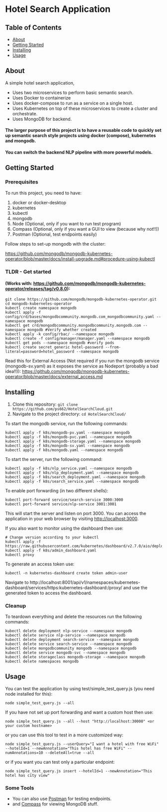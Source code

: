 # Hotel Search Application
## Table of Contents

- [About](#about)
- [Getting Started](#getting_started)
- [Installing](#installing)
- [Usage](#usage)

## About <a name = "about"></a>

A simple hotel search application, 
- Uses two microservices to perform basic semantic search.
- Uses Docker to containerize
- Uses docker-compose to run as a service on a single host.
- Uses Kubernetes on top of these microservices to create a cluster and orchestrate.
- Uses MongoDB for backend.

#### The larger purpose of this project is to have a reusable code to quickly set up semantic search style projects using docker (compose), kubernetes and mongodb. 
#### You can switch the backend NLP pipeline with more powerful models.

## Getting Started <a name = "getting_started"></a>

### Prerequisites

To run this project, you need to have:
1. docker or docker-desktop
2. kubernetes
3. kubectl
5. mongodb
4. Node (Optional, only if you want to run test program)
6. Compass (Optional, only if you want a GUI to view (because why not!!))
7. Postman (Optional, test endpoints easily)

Follow steps to set-up mongodb with the cluster:

https://github.com/mongodb/mongodb-kubernetes-operator/blob/master/docs/install-upgrade.md#procedure-using-kubectl

### TLDR - Get started
#### (Works with: https://github.com/mongodb/mongodb-kubernetes-operator/releases/tag/v0.8.0):

```
git clone https://github.com/mongodb/mongodb-kubernetes-operator.git
cd mongodb-kubernetes-operator
kubectl create namespace mongodb
kubectl apply -f config/crd/bases/mongodbcommunity.mongodb.com_mongodbcommunity.yaml --namespace mongodb
kubectl get crd/mongodbcommunity.mongodbcommunity.mongodb.com --namespace mongodb #Verify whether created
kubectl apply -k config/rbac/ --namespace mongodb
kubectl create -f config/manager/manager.yaml --namespace mongodb
kubectl get pods --namespace mongodb #verify pods
kubectl create secret generic hotel-password --from-literal=password=hotel_password --namespace mongodb
```

Read this for External Access (Not required if you run the mongodb service (mongodb-sv.yaml) as it exposes the service as Nodeport (probably a bad idea!!)):
https://github.com/mongodb/mongodb-kubernetes-operator/blob/master/docs/external_access.md


## Installing

1. Clone this repository: `git clone https://github.com/ps662/HotelSearchCloud.git`
2. Navigate to the project directory: `cd HotelSearchCloud/`

To start the mongodb service, run the following commands:

```
kubectl apply -f k8s/mongodb-pv.yaml --namespace mongodb
kubectl apply -f k8s/mongodb-pvc.yaml --namespace mongodb
kubectl apply -f k8s/mongodb-storage.yaml --namespace mongodb
kubectl apply -f k8s/mongodb-sv.yaml --namespace mongodb
kubectl apply -f k8s/mongodb.yaml --namespace mongodb
```

To start the server, run the following command:

```
kubectl apply -f k8s/nlp_service.yaml --namespace mongodb
kubectl apply -f k8s/nlp_deployment.yaml --namespace mongodb
kubectl apply -f k8s/search_deployment.yaml --namespace mongodb
kubectl apply -f k8s/search_service.yaml --namespace mongodb
```


To enable port forwarding (in two different shells):

```
kubectl port-forward service/search-service 3000:3000
kubectl port-forward service/nlp-service 3001:3001
```

This will start the server and listen on port 3000. You can access the application in your web browser by visiting [http://localhost:3000](http://localhost:3000).


If you also want to monitor using the dashboard then use:

```
# Change version according to your kubectl
kubectl apply -f https://raw.githubusercontent.com/kubernetes/dashboard/v2.7.0/aio/deploy/recommended.yaml
kubectl apply -f k8s/admin_dashboard.yaml
kubectl proxy
```

To generate an access token use:

```
kubectl -n kubernetes-dashboard create token admin-user
```

Navigate to http://localhost:8001/api/v1/namespaces/kubernetes-dashboard/services/https:kubernetes-dashboard:/proxy/ and use the generated token to access the dashboard.

### Cleanup

To teardown everything and delete the resources run the following commands:

```
kubectl delete deployment nlp-service --namespace mongodb
kubectl delete service nlp-service --namespace mongodb
kubectl delete deployment search-service --namespace mongodb
kubectl delete service search-service --namespace mongodb
kubectl delete mongodbcommunity mongodb --namespace mongodb
kubectl delete service mongodb-svc --namespace mongodb
kubectl delete storageclass mongodb-storage --namespace mongodb
kubectl delete namespaces mongodb
```
## Usage <a name = "usage"></a>

You can test the application by using test/simple_test_query.js (you need node installed for this):

```
node simple_test_query.js --all
```

If you have not set up port forwarding and want a custom host then use:

```
node simple_test_query.js --all --host "http://localhost:30000" <or your custom hostname>
```

or you can use this tool to test in a more customized way:

```
node simple_test_query.js --userQuery="I want a hotel with free WiFi" --hotelId=1 --newAnnotation="This hotel has free WiFi" --numAnnotations=10 --deleteAll=true --all
```

or if you want you can test only a particular endpoint: 

```
node simple_test_query.js insert --hotelId=1 --newAnnotation="This hotel has city view"
```

### Some Tools
- You can also use [Postman](https://www.postman.com/) for testing endpoints.
- and [Compass](https://www.mongodb.com/products/compass) for viewing MongoDB stuff.
